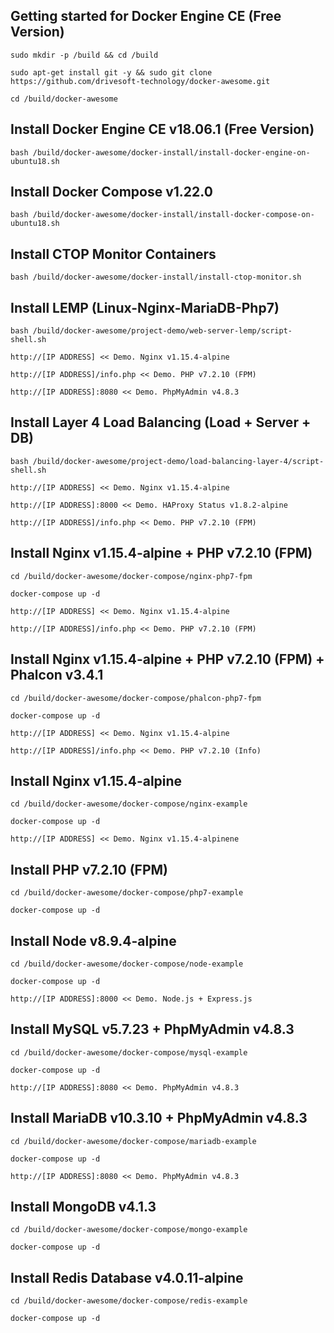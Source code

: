 Getting started for Docker Engine CE (Free Version)
---------------------------------------------------

```
sudo mkdir -p /build && cd /build

sudo apt-get install git -y && sudo git clone https://github.com/drivesoft-technology/docker-awesome.git

cd /build/docker-awesome
```


Install Docker Engine CE v18.06.1 (Free Version)
---------------------------------------------------

```
bash /build/docker-awesome/docker-install/install-docker-engine-on-ubuntu18.sh
```


Install Docker Compose v1.22.0
---------------------------------------------------

```
bash /build/docker-awesome/docker-install/install-docker-compose-on-ubuntu18.sh
```


Install CTOP Monitor Containers
---------------------------------------------------

```
bash /build/docker-awesome/docker-install/install-ctop-monitor.sh
```


Install LEMP (Linux-Nginx-MariaDB-Php7)
---------------------------------------------------

```
bash /build/docker-awesome/project-demo/web-server-lemp/script-shell.sh
```

```
http://[IP ADDRESS] << Demo. Nginx v1.15.4-alpine

http://[IP ADDRESS]/info.php << Demo. PHP v7.2.10 (FPM) 

http://[IP ADDRESS]:8080 << Demo. PhpMyAdmin v4.8.3
```



Install Layer 4 Load Balancing (Load + Server + DB)
---------------------------------------------------

```
bash /build/docker-awesome/project-demo/load-balancing-layer-4/script-shell.sh
```

```
http://[IP ADDRESS] << Demo. Nginx v1.15.4-alpine

http://[IP ADDRESS]:8000 << Demo. HAProxy Status v1.8.2-alpine

http://[IP ADDRESS]/info.php << Demo. PHP v7.2.10 (FPM) 
```


Install Nginx v1.15.4-alpine + PHP v7.2.10 (FPM)
---------------------------------------------------

```
cd /build/docker-awesome/docker-compose/nginx-php7-fpm

docker-compose up -d
```

```
http://[IP ADDRESS] << Demo. Nginx v1.15.4-alpine

http://[IP ADDRESS]/info.php << Demo. PHP v7.2.10 (FPM) 
```


Install Nginx v1.15.4-alpine + PHP v7.2.10 (FPM) + Phalcon v3.4.1
---------------------------------------------------

```
cd /build/docker-awesome/docker-compose/phalcon-php7-fpm

docker-compose up -d
```

```
http://[IP ADDRESS] << Demo. Nginx v1.15.4-alpine

http://[IP ADDRESS]/info.php << Demo. PHP v7.2.10 (Info) 
```


Install Nginx v1.15.4-alpine
---------------------------------------------------

```
cd /build/docker-awesome/docker-compose/nginx-example

docker-compose up -d
```

```
http://[IP ADDRESS] << Demo. Nginx v1.15.4-alpinene
```


Install PHP v7.2.10 (FPM)
---------------------------------------------------

```
cd /build/docker-awesome/docker-compose/php7-example

docker-compose up -d
```


Install Node v8.9.4-alpine
---------------------------------------------------

```
cd /build/docker-awesome/docker-compose/node-example

docker-compose up -d
```

```
http://[IP ADDRESS]:8000 << Demo. Node.js + Express.js
```


Install MySQL v5.7.23 + PhpMyAdmin v4.8.3
---------------------------------------------------

```
cd /build/docker-awesome/docker-compose/mysql-example

docker-compose up -d
```

```
http://[IP ADDRESS]:8080 << Demo. PhpMyAdmin v4.8.3
```


Install MariaDB v10.3.10 + PhpMyAdmin v4.8.3
---------------------------------------------------

```
cd /build/docker-awesome/docker-compose/mariadb-example

docker-compose up -d
```

```
http://[IP ADDRESS]:8080 << Demo. PhpMyAdmin v4.8.3
```


Install MongoDB v4.1.3
---------------------------------------------------

```
cd /build/docker-awesome/docker-compose/mongo-example

docker-compose up -d
```


Install Redis Database v4.0.11-alpine
---------------------------------------------------

```
cd /build/docker-awesome/docker-compose/redis-example

docker-compose up -d
```
